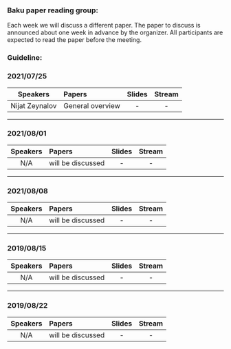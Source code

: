 ### Baku paper reading group:
Each week we will discuss a different paper. The paper to discuss is announced about one week in advance by the organizer. All participants are expected to read the paper before the meeting.

### Guideline:

### 2021/07/25

|Speakers|Papers|Slides|Stream|
|:----:|:----|:----:|:-----:|
|Nijat Zeynalov|General overview|-|-|
--------------------

### 2021/08/01

|Speakers|Papers|Slides|Stream|
|:----:|:----|:----:|:-----:|
|N/A| will be discussed|-|-|



--------------------
### 2021/08/08

|Speakers|Papers|Slides|Stream|
|:----:|:----|:----:|:-----:|
|N/A| will be discussed|-|-|

--------------------
### 2019/08/15

|Speakers|Papers|Slides|Stream|
|:----:|:----|:----:|:-----:|
|N/A| will be discussed|-|-|

--------------------
### 2019/08/22

|Speakers|Papers|Slides|Stream|
|:----:|:----|:----:|:-----:|
|N/A| will be discussed|-|-|


